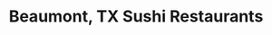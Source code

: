 ---
layout: city
title: Beaumont, TX Sushi Restaurants
permalink: /texas/beaumont/
stateAbbr: TX
stateName: Texas
cityName: Beaumont

---